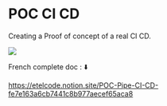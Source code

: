 # POC CI CD

Creating a Proof of concept of a real CI CD.

![](https://www.notion.so/image/https%3A%2F%2Fs3-us-west-2.amazonaws.com%2Fsecure.notion-static.com%2F89b259ed-bb3b-4346-9ffe-82eb6ac194d7%2FUntitled.png?table=block&id=711373f6-58cc-4896-a2b3-05950d76f517&spaceId=f2d0f515-0291-4a1e-8a68-670a10825d76&width=2000&userId=eb291945-1872-40a7-9377-3467337b6ec5&cache=v2)

French complete doc : ⬇️

https://etelcode.notion.site/POC-Pipe-CI-CD-fe7e163a6cb7441c8b977aecef65aca8
